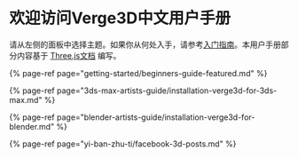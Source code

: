 # 欢迎访问Verge3D中文用户手册

请从左侧的面板中选择主题。如果你从何处入手，请参考[入门指南](getting-started/beginners-guide-featured.md)。本用户手册部分内容基于 [Three.js文档](https://threejs.org/docs) 编写。

{% page-ref page="getting-started/beginners-guide-featured.md" %}

{% page-ref page="3ds-max-artists-guide/installation-verge3d-for-3ds-max.md" %}

{% page-ref page="blender-artists-guide/installation-verge3d-for-blender.md" %}

{% page-ref page="yi-ban-zhu-ti/facebook-3d-posts.md" %}

